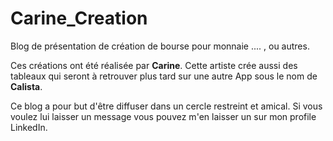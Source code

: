 # Carine_Creation
Blog de présentation de création de bourse pour monnaie .... , ou autres.

Ces créations ont été réalisée par **Carine**.
Cette artiste crée aussi des tableaux qui seront à retrouver plus tard sur une autre App sous le nom de **Calista**.

Ce blog a pour but d'être diffuser dans un cercle restreint et amical.
Si vous voulez lui laisser un message vous pouvez m'en laisser un sur mon profile LinkedIn.
